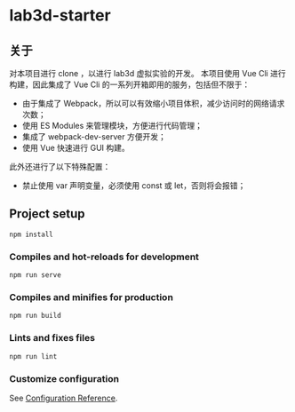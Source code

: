 # lab3d-starter

## 关于

对本项目进行 clone ，以进行 lab3d 虚拟实验的开发。
本项目使用 Vue Cli 进行构建，因此集成了 Vue Cli 的一系列开箱即用的服务，包括但不限于：

- 由于集成了 Webpack，所以可以有效缩小项目体积，减少访问时的网络请求次数；
- 使用 ES Modules 来管理模块，方便进行代码管理；
- 集成了 webpack-dev-server 方便开发；
- 使用 Vue 快速进行 GUI 构建。

此外还进行了以下特殊配置：

- 禁止使用 var 声明变量，必须使用 const 或 let，否则将会报错；

## Project setup

```
npm install
```

### Compiles and hot-reloads for development

```
npm run serve
```

### Compiles and minifies for production

```
npm run build
```

### Lints and fixes files

```
npm run lint
```

### Customize configuration

See [Configuration Reference](https://cli.vuejs.org/config/).
